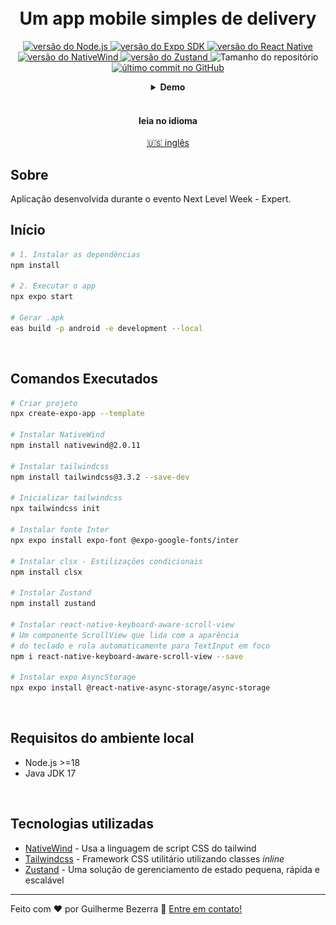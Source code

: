 <h1 align="center">
    <br>
    Um app mobile simples de delivery
</h1>

<p align="center">
  <a href="https://nodejs.org">
    <img alt="versão do Node.js" src="https://img.shields.io/badge/node.js-v20.11.0-43853D?style=flat&logo=node.js&logoColor=white&labelColor=43853D&color=5a5a5a">
  </a>

  <a href="https://expo.dev">
    <img alt="versão do Expo SDK" src="https://img.shields.io/badge/expo--sdk-v50.0.5-blue?logo=expo&labelColor=20232A&color=5a5a5a">
  </a>

  <a href="https://reactnative.dev">
    <img alt="versão do React Native" src="https://img.shields.io/badge/react--native-v0.73.2-blue?logo=react&labelColor=20232A&color=5a5a5a">
  </a>

  <a href="https://www.nativewind.dev">
    <img alt="versão do NativeWind" src="https://img.shields.io/badge/nativewind-v2.0.11-blue?logo=nativewind&labelColor=20232A&color=5a5a5a">
  </a>

  <a href="https://zustand-demo.pmnd.rs">
    <img alt="versão do Zustand" src="https://img.shields.io/badge/zustand-v4.5.0-blue?logo=zustand&labelColor=20232A&color=5a5a5a">
  </a>

  <img alt="Tamanho do repositório" src="https://img.shields.io/github/repo-size/gbdsantos/next-level-week-14-delivery-app.svg">

  <a href="https://github.com/gbdsantos/next-level-week-14-delivery-app/commits/master">
    <img alt="último commit no GitHub" src="https://img.shields.io/github/last-commit/gbdsantos/next-level-week-14-delivery-app.svg">
  </a>
</p>

<div align="center">
  <details>
  <summary><b>Demo</b></summary>
    <div style="width: 90%;">
      <img alt="Demonstração da aplicação Delivery Orders" src="demo.gif" />
    </div>
  </details>
</div>

<br>

<div align="center">
  <h4 align="center">leia no idioma</h4>
  <a href="https://github.com/gbdsantos/next-level-week-14-delivery-app/tree/master/mobile" hreflang="en-us" alt="en-us">🇺🇸 inglês
  </a>
</div>

## Sobre

Aplicação desenvolvida durante o evento Next Level Week - Expert.

## Início

```bash
# 1. Instalar as dependências
npm install

# 2. Executar o app
npx expo start

# Gerar .apk
eas build -p android -e development --local
```

<br>

## Comandos Executados

```bash
# Criar projeto
npx create-expo-app --template

# Instalar NativeWind
npm install nativewind@2.0.11

# Instalar tailwindcss
npm install tailwindcss@3.3.2 --save-dev

# Inicializar tailwindcss
npx tailwindcss init

# Instalar fonte Inter
npx expo install expo-font @expo-google-fonts/inter

# Instalar clsx - Estilizações condicionais
npm install clsx

# Instalar Zustand
npm install zustand

# Instalar react-native-keyboard-aware-scroll-view
# Um componente ScrollView que lida com a aparência
# do teclado e rola automaticamente para TextInput em foco
npm i react-native-keyboard-aware-scroll-view --save

# Instalar expo AsyncStorage
npx expo install @react-native-async-storage/async-storage
```

<br>

## Requisitos do ambiente local

- Node.js >=18
- Java JDK 17

<br>

## Tecnologias utilizadas

- [NativeWind](https://www.nativewind.dev "NativeWind") - Usa a linguagem de script CSS do tailwind
- [Tailwindcss](https://tailwindcss.com "Tailwindcss") - Framework CSS utilitário utilizando classes *inline*
- [Zustand](https://zustand-demo.pmnd.rs "Zustand - State Management") - Uma solução de gerenciamento de estado pequena, rápida e escalável

---

Feito com ♥ por Guilherme Bezerra 👋 [Entre em contato!](https://www.linkedin.com/in/gbdsantos "LinkedIn - Guilherme Bezerra")
